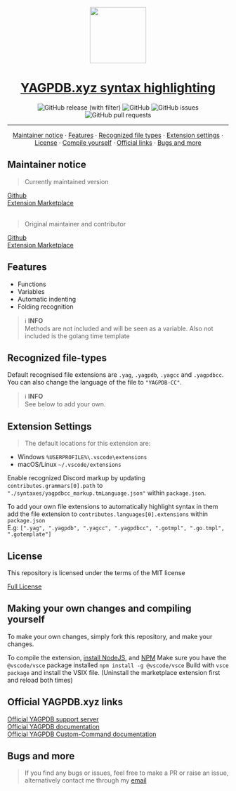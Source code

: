 <p align="center">
  <a href="https://github.com/ranger-4297/yagpdb-ccs">
    <picture>
      <img src="https://yagpdb.xyz/static/img/logo_y.png" height="128">
    </picture>
    <h1 align="center">YAGPDB.xyz syntax highlighting</h1>
  </a>
</p>

<div align="center">
<img alt="GitHub release (with filter)" src="https://img.shields.io/github/v/release/Ranger-4297/YAGPDB-CCs">
<img alt="GitHub" src="https://img.shields.io/github/license/Ranger-4297/YAGPDB-CC-EXT">
<img alt="GitHub issues" src="https://img.shields.io/github/issues/Ranger-4297/YAGPDB-CC-EXT">
<img alt="GitHub pull requests" src="https://img.shields.io/github/issues-pr/Ranger-4297/YAGPDB-CC-EXT">
</div>

<hr />
<div>
  <p align="center">
    <a href="#maintainer-notice">Maintainer notice</a>
    ·
    <a href="#features">Features</a>
    ·
    <a href="#recognized-file-types">Recognized file types</a>
    ·
    <a href="#extension-settings">Extension settings</a>
    ·
    <a href="#license">License</a>
    ·
    <a href="#making-your-own-changes-and-compiling-yourself">Compile yourself</a>
    ·
    <a href="#official-yagpdbxyz-links">Official links</a>
    ·
    <a href="#bugs-and-more">Bugs and more</a>
  </p>
</div>

## Maintainer notice
<blockquote> Currently maintained version </blockquote>

[Github](https://github.com/ranger-4297/yagpdb-cc-ext)<br />
[Extension Marketplace](https://marketplace.visualstudio.com/items?itemName=ranger-4297.yagpdb-cc-updated)
<br />
<br />
<blockquote> Original maintainer and contributor </blockquote>

[Github](https://github.com/SpecialEliteSNP/yagpdb-cc-ext)<br />
[Extension Marketplace](https://marketplace.visualstudio.com/items?itemName=SpecialEliteSNP.yagpdb-cc)

## Features
- Functions
- Variables
- Automatic indenting
- Folding recognition

> ℹ️ **INFO**<br />
> Methods are not included and will be seen as a variable. Also not included is the golang time template

## Recognized file-types

Default recognised file extensions are `.yag`, `.yagpdb`, `.yagcc` and `.yagpdbcc`. 
You can also change the language of the file to `"YAGPDB-CC"`.

> ℹ️ **INFO**<br />
> See below to add your own.

## Extension Settings
> The default locations for this extension are:
- Windows `%USERPROFILE%\.vscode\extensions`
- macOS/Linux `~/.vscode/extensions`

Enable recognized Discord markup by updating `contributes.grammars[0].path` to `"./syntaxes/yagpdbcc_markup.tmLanguage.json"` within `package.json`.

To add your own file extensions to automatically highlight syntax in them add the file extension to `contributes.languages[0].extensions` within `package.json`<br />
E.g: `[".yag", ".yagpdb", ".yagcc", ".yagpdbcc", ".gotmpl", ".go.tmpl", ".gotemplate"]`

## License

<p>This repository is licensed under the terms of the MIT license</p>

<a href="https://github.com/Ranger-4297/yagpdb-cc-ext/blob/main/LICENSE">Full License</a><br>

## Making your own changes and compiling yourself
To make your own changes, simply fork this repository, and make your changes. 

To compile the extension, [install NodeJS](https://nodejs.org/en), and [NPM](https://www.npmjs.com/) 
Make sure you have the `@vscode/vsce` package installed `npm install -g @vscode/vsce` 
Build with `vsce package` and install the VSIX file. (Uninstall the marketplace extension first and reload both times)

## Official YAGPDB.xyz links
<a href="https://discord.gg/4uY54rw">Official YAGPDB support server</a><br> 
<a href="https://docs.yagpdb.xyz/">Official YAGPDB documentation</a><br>
<a href="https://learn.yagpdb.xyz/">Official YAGPDB Custom-Command documentation</a>

## Bugs and more
<blockquote>If you find any bugs or issues, feel free to make a PR or raise an issue, alternatively contact me through my <a href="mailto:a.rhyker@gmail.com">email</a></blockquote>

